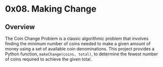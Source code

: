 # 0x08. Making Change

## Overview

The Coin Change Problem is a classic algorithmic problem that involves finding the minimum number of coins needed to make a given amount of money using a set of available coin denominations. This project provides a Python function, `makeChange(coins, total)`, to determine the fewest number of coins required to achieve the given total.

